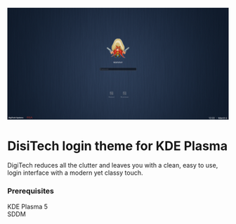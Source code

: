 ![Screenshot of the theme](preview.png "Preview")

# DisiTech login theme for KDE Plasma

DigiTech reduces all the clutter and leaves you with a clean, easy to use, login interface with a modern yet classy touch.

### Prerequisites

KDE Plasma 5  
SDDM

